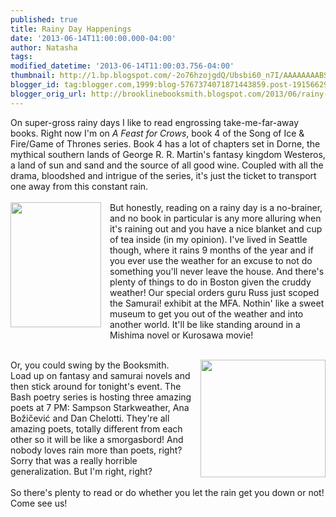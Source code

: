 ```yaml
---
published: true
title: Rainy Day Happenings
date: '2013-06-14T11:00:00.000-04:00'
author: Natasha
tags: 
modified_datetime: '2013-06-14T11:00:03.756-04:00'
thumbnail: http://1.bp.blogspot.com/-2o76hzojgdQ/Ubsbi60_n7I/AAAAAAAABSo/RPy5zJLeGyU/s72-c/bozicevic.jpg
blogger_id: tag:blogger.com,1999:blog-5767374071871443859.post-1915662978758953096
blogger_orig_url: http://brooklinebooksmith.blogspot.com/2013/06/rainy-day-happenings.html
---
```


On super-gross rainy days I like to read engrossing take-me-far-away books. Right now I'm on <i>A Feast for Crows</i>, book 4 of the Song of Ice &amp; Fire/Game of Thrones series. Book 4 has a lot of chapters set in Dorne, the mythical southern lands of George R. R. Martin's fantasy kingdom Westeros, a land of sun and sand and the source of all good wine. Coupled with all the drama, bloodshed and intrigue of the series, it's just the ticket to transport one away from this constant rain.<br /><br /><a href="http://fc05.deviantart.net/fs70/i/2010/012/3/a/Samurai_Rain_by_Artnaitve.jpg" imageanchor="1" style="clear: left; float: left; margin-bottom: 1em; margin-right: 1em;"><img border="0" height="200" src="http://fc05.deviantart.net/fs70/i/2010/012/3/a/Samurai_Rain_by_Artnaitve.jpg" width="145" /></a>But honestly, reading on a rainy day is a no-brainer, and no book in particular is any more alluring when it's raining out and you have a nice blanket and cup of tea inside (in my opinion). I've lived in Seattle though, where it rains 9 months of the year and if you ever use the weather for an excuse to not do something you'll never leave the house. And there's plenty of things to do in Boston given the cruddy weather! Our special orders guru Russ just scoped the Samurai! exhibit at the MFA. Nothin' like a sweet museum to get you out of the weather and into another world. It'll be like standing around in a Mishima novel or Kurosawa movie!<br /><i><br /></i><div class="separator" style="clear: both; text-align: center;"><a href="http://1.bp.blogspot.com/-2o76hzojgdQ/Ubsbi60_n7I/AAAAAAAABSo/RPy5zJLeGyU/s1600/bozicevic.jpg" imageanchor="1" style="clear: right; float: right; margin-bottom: 1em; margin-left: 1em;"><img border="0" height="188" src="http://1.bp.blogspot.com/-2o76hzojgdQ/Ubsbi60_n7I/AAAAAAAABSo/RPy5zJLeGyU/s200/bozicevic.jpg" width="200" /></a></div>Or, you could swing by the Booksmith. Load up on fantasy and samurai novels and then stick around for tonight's event. The Bash poetry series is hosting three amazing poets at 7 PM: Sampson Starkweather,&nbsp;Ana Božičević and Dan Chelotti. They're all amazing poets, totally different from each other so it will be like a smorgasbord! And nobody loves rain more than poets, right? Sorry that was a really horrible generalization. But I'm right, right?<br /><br />So there's plenty to read or do whether you let the rain get you down or not! Come see us!